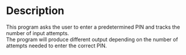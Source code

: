 # Description
This program asks the user to enter a predetermined PIN and tracks the number of input attempts.\
The program will produce different output depending on the number of attempts needed to enter the correct PIN.
